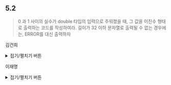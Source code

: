 ## 5.2 

> 0 과 1 사이의 실수가 double 타입의 입력으로 주워졌을 때, 그 값을 이진수 형태로 출력하는 코드를 작성하여라. 
> 길이가 32 이하 문자열로 출력될 수 없는 경우에는, ERROR를 대신 출력하자

김건희

<details>
<summary>접기/펼치기 버튼</summary>

``` python

value = 0.625

if not (0 < value < 1):
  print("ERROR")
  exit()

result = ""
while(value > 0):
  if len(result) >= 32:
    print("ERROR: TOO LONG")
    exit()

  r = value * 2;
  if r >= 1: 
    result += "1"
    value = r -1
  else :
    result += "0"
    value = r
  #print(result)
  
print(result)
  


```

</details>

이재명
<details>
<summary>접기/펼치기 버튼</summary>
	
아이디어
------
- 문제에서 입력이 double 타입의 실수(實數, real number) 입력이라 명시하였다.
- 따라서 입력값은 IEEE 754 배정도(倍精度) 부동소수점(double-precision floating point)이다.
- 그러므로 IEEE 754 배정도 부동소수점의 구조를 이용하면 느린 FPU(floating point unit) 연산에 의존하지 않고 효율적으로 풀 수 있다.
  - y = fabs(x)도 포인터 접근으로 MSB를 0으로 설정하는 방식으로 구현하면 매우 빠르다.

구현
------
- 언어: Modern C++ (C++11 이상)

``` C++
#include <cstdio>
#include <cstdint>

using namespace std;

// expects 0 ≤ x < 2
void print_binary(double x)
{
    // zero check
    if ( !( *(uint64_t *)&x << 1 ) )
    {
        puts("0");
        return;
    }

    // we assumed the processor uses little endian as the byte order
    // for a portable code, we can use uint64_t instead
    int             exponent_abs    = -( ( (int16_t *)&x )[3] >> 4 ) + 1023;
    
    // check the exponent field
    if ( exponent_abs > 30 )
    {
        fprintf(stderr, "ERROR\n");
        return;
    }
    
    uint64_t        mantissa        = 0x8000000000000000ULL | *(uint64_t *)&x << 11; // mantissa with implicit bit
    const int       possible_digits = 31 - exponent_abs;
    const uint64_t  error_checker   = ~uint64_t(0) >> possible_digits;
    
    // check the mantissa field
    if ( mantissa & error_checker )
    {
        fprintf(stderr, "ERROR\n");
        return;
    }

    // print the first digit
    if ( !exponent_abs )
    {
        putchar('1');
        mantissa <<= 1;
    }
    else
    {
        putchar('0');
        --exponent_abs;
    }

    // if there's still something to print out
    if ( mantissa )
    {
        // print a dot character
        putchar('.');
        
        // print zero digits while the exponent is more than zero
        while ( exponent_abs-- )
        {
            putchar('0');
        }
        
        // print the mantissa digits
        putchar(int64_t(mantissa) < 0 | '0');
        // we don't use do-while loop but do unroll it, here are the reasons:
        // 1) Intel's shift instruction sets the Zero Flag (ZF) and the Sign Flag (SF)
        // 2) We believe some smart compilers can exploit these points to optimize the code
        while ( mantissa <<= 1 )
        {
            putchar(int64_t(mantissa) < 0 | '0');
        }
    }

    // print a newline character
    putchar('\n');
}

int main(void)
{
    print_binary(0.0);      // 0
    print_binary(0.25);     // 0.01
    print_binary(0.3);      // ERROR
    print_binary(0.5);      // 0.1
    print_binary(0.625);    // 0.101
    print_binary(1.0);      // 1

    return 0;
}
```
</details>

